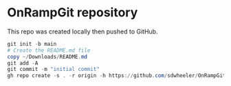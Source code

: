 # OnRampGit repository

This repo was created locally then pushed to GitHub.

```powershell
git init -b main
# Create the README.md file
copy ~/Downloads/README.md
git add -A
git commit -m "initial commit"
gh repo create -s . -r origin -h https://github.com/sdwheeler/OnRampGit.git -d 'Test repo for OnRamp class' --public --push
```